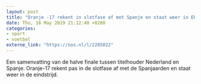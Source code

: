 ```yaml
---
layout: post
title: "Oranje -17 rekent in slotfase af met Spanje en staat weer in EK-finale"
date: Thu, 16 May 2019 21:12:48 +0200
categories: 
- sport 
- voetbal 
externe_link: "https://nos.nl/l/2285022"
---
```


Een samenvatting van de halve finale tussen titelhouder Nederland en Spanje. Oranje-17 rekent pas in de slotfase af met de Spanjaarden en staat weer in de eindstrijd.

